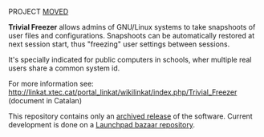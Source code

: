 
PROJECT [MOVED](https://code.launchpad.net/~pvigo/+junk/tfreezer-16.04)

__Trivial Freezer__ allows admins of GNU/Linux systems to take snapshoots of user files and configurations. Snapshoots can be automatically restored at next session start, thus "freezing" user settings between sessions.

It's specially indicated for public computers in schools, wher multiple real users share a common system id.

For more information see:
http://linkat.xtec.cat/portal_linkat/wikilinkat/index.php/Trivial_Freezer
 (document in Catalan)

This repository contains only an [archived release](https://github.com/projectestac/trivialfreezer/releases/tag/v1.0) of the software. Current development is done on a [Launchpad bazaar repository](https://code.launchpad.net/~pvigo/+junk/tfreezer-16.04).

